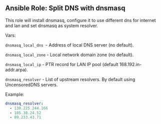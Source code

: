 
Ansible Role: Split DNS with dnsmasq
---
This role will install dnsmasq, configure it to use different dns for internet and lan and set dnsmasq as system resolver.

Vars:

`dnsmasq_local_dns `- Address of local DNS server (no default).

`dnsmasq_local_zone` - Local network domain zone (no default).

`dnsmasq_local_ip` - PTR record for LAN IP pool (default 168.192.in-addr.arpa).

`dnsmasq_resolver` - List of upstream resolvers. By default using  UncensoredDNS servers.

Example:
```yaml
dnsmasq_resolver:
  - 130.225.244.166
  - 185.38.24.52
  - 89.233.43.71
```
